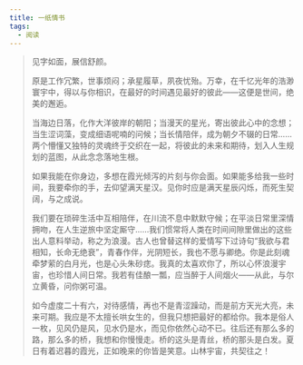 ```yaml
---
title: 一纸情书
tags:
  - 阅读
---
```


> 见字如面，展信舒颜。
>
> 原是工作冗繁，世事烦闷；承星履草，夙夜忧殆。万幸，在千忆光年的浩渺寰宇中，得以与你相识，在最好的时间遇见最好的彼此——这便是世间，绝美的邂逅。
>
> 当海边日落，化作大洋彼岸的朝阳；当漫天的星光，寄出彼此心中的念想；当生涩词藻，变成细语呢喃的问候；当长情陪伴，成为朝夕不辍的日常......两个懵懂又独特的灵魂终于交织在一起，将彼此的未来和期待，划入人生规划的蓝图，从此念念落地生根。
>
> 如果我能在你身边，多想在霞光倾泻的片刻与你会面。如果能多给我一些时间，我要牵你的手，去仰望满天星汉。见你时应是满天星辰闪烁，而死生契阔，与之成说。
>
> 我们要在琐碎生活中互相陪伴，在川流不息中默默守候；在平淡日常里深情拥吻，在人生逆旅中坚定厮守......我们惯常将人类在时间间隙里做出的这些出人意料举动，称之为浪漫。古人也曾替这样的爱情写下过诗句“我欲与君相知，长命无绝衰”，青春作伴，光阴短长，我也不愿与卿绝。你是此刻魂牵梦萦的白月光，也是心头朱砂痣。我真的太喜欢你了，所以心怀浪漫宇宙，也珍惜人间日常。我若有佳酿一瓢，应当醉于人间烟火——从此，与尔立黄昏，问你粥可温。
>
> 如今虚度二十有六，对待感情，再也不是青涩躁动，而是前方天光大亮，未来可期。我应是不太擅长哄女生的，但我只想把最好的都给你。我本是俗人一枚，见风仍是风，见水仍是水，而见你依然心动不已。往后还有那么多的路，那么多的桥，我想和你慢慢走。桥的这头是青丝，桥的那头是白发。夏日有着迟暮的霞光，正如晚来的你皆是笑意。山林宇宙，共契往之！


